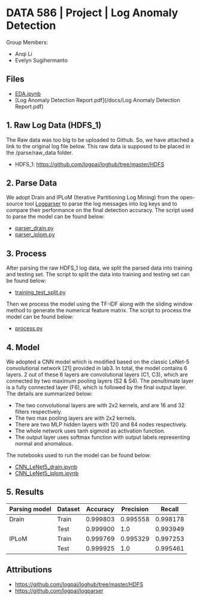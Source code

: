 # DATA 586 | Project | Log Anomaly Detection

Group Members:
- Anqi Li
- Evelyn Sugihermanto

## Files
- [EDA.ipynb](/docs/EDA.ipynb)
- [Log Anomaly Detection Report.pdf](/docs/Log Anomaly Detection Report.pdf)


## 1. Raw Log Data (HDFS_1)

The Raw data was too big to be uploaded to Github. So, we have attached a link to the original log file below. This raw data is supposed to be placed in the /parse/raw_data folder.
- HDFS_1: https://github.com/logpai/loghub/tree/master/HDFS

## 2. Parse Data


We adopt Drain and IPLoM (Iterative Partitioning Log Mining) from the open-source tool [Logparser]((https://github.com/logpai/logparser)) to parse the log messages into log keys and to compare their performance on the final detection accuracy. The script used to parse the model can be found below:
- [parser_drain.py](/parse/parser_drain.py)
- [parser_iplom.py](/parse/parser_iplom.py)

## 3. Process

After parsing the raw HDFS_1 log data, we split the parsed data into training and testing set. The script to split the data into training and testing set can be found below:
- [training_test_split.py](/parse/training_test_split.py)

Then we process the model using the TF-IDF along with the sliding window method to generate the numerical feature matrix. The script to process the model can be found below:
- [process.py](/process/process.py)

## 4. Model

We adopted a CNN model which is modified based on the classic LeNet-5 convolutional network [21] provided in lab3. In total, the model contains 6 layers. 2 out of these 6 layers are convolutional layers (C1, C3), which are connected by two maximum pooling layers (S2 & S4). The penultimate layer is a fully connected layer (F6), which is followed by the final output layer. The details are summarized below: 
-	The two convolutional layers are with 2x2 kernels, and are 16 and 32 filters respectively. 
-	The two max pooling layers are with 2x2 kernels. 
-	There are two MLP hidden layers with 120 and 84 nodes respectively. 
-	The whole network uses tanh sigmoid as activation function. 
-	The output layer uses softmax function with output labels representing normal and anomalous. 

The notebooks used to run the model can be found below:
- [CNN_LeNet5_drain.ipynb](/model/CNN_LeNet5_drain.ipynb)
- [CNN_LeNet5_iplom.ipynb](/model/CNN_LeNet5_iplom.ipynb)


## 5. Results

|     Parsing model    |     Dataset    |     Accuracy    |     Precision    |     Recall      |
|----------------------|----------------|-----------------|------------------|-----------------|
|     Drain            |     Train      |     0.999803    |     0.995558     |     0.998178    |
|                      |     Test       |     0.999900    |     1.0          |     0.993949    |
|     IPLoM            |     Train      |     0.999769    |     0.995329     |     0.997253    |
|                      |     Test       |     0.999925    |     1.0          |     0.995461    |


## Attributions
- https://github.com/logpai/loghub/tree/master/HDFS
- https://github.com/logpai/logparser

